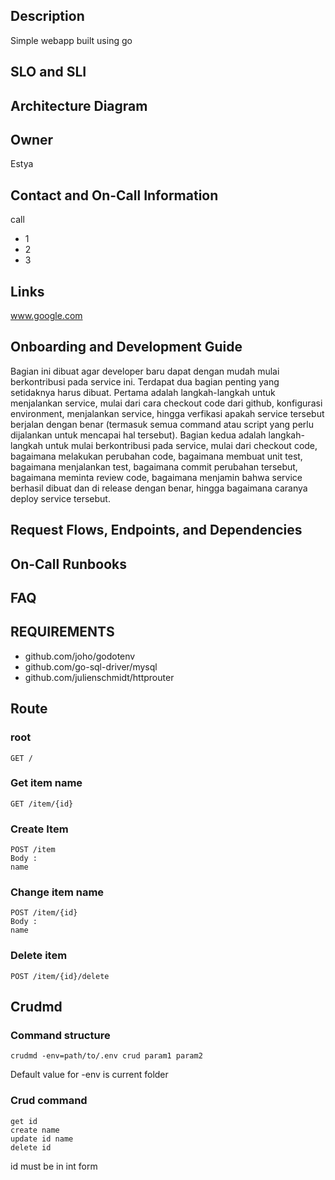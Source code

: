 ## Description
Simple webapp built using go

## SLO and SLI

## Architecture Diagram

## Owner
Estya

## Contact and On-Call Information
call 
* 1
* 2
* 3

## Links
www.google.com

## Onboarding and Development Guide
Bagian ini dibuat agar developer baru dapat dengan mudah mulai berkontribusi pada service ini. Terdapat dua bagian penting yang setidaknya harus dibuat. Pertama adalah langkah-langkah untuk menjalankan service, mulai dari cara checkout code dari github, konfigurasi environment, menjalankan service, hingga verfikasi apakah service tersebut berjalan dengan benar (termasuk semua command atau script yang perlu dijalankan untuk mencapai hal tersebut).  Bagian kedua adalah langkah-langkah untuk mulai berkontribusi pada service, mulai dari checkout code, bagaimana melakukan perubahan code, bagaimana membuat unit test, bagaimana menjalankan test, bagaimana commit perubahan tersebut, bagaimana meminta review code, bagaimana menjamin bahwa service berhasil dibuat dan di release dengan benar, hingga bagaimana caranya deploy service tersebut.

## Request Flows, Endpoints, and Dependencies

## On-Call Runbooks

## FAQ

## REQUIREMENTS
* github.com/joho/godotenv
* github.com/go-sql-driver/mysql
* github.com/julienschmidt/httprouter

## Route
### root
	GET /
### Get item name
	GET /item/{id}
### Create Item
	POST /item
	Body :
	name
### Change item name
	POST /item/{id}
	Body :
	name
### Delete item
	POST /item/{id}/delete

## Crudmd
### Command structure
	crudmd -env=path/to/.env crud param1 param2
Default value for -env is current folder
### Crud command
	get id
	create name
	update id name
	delete id
id must be in int form